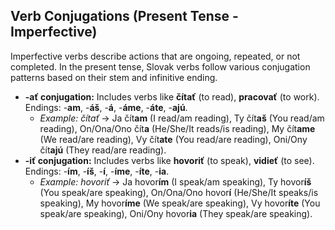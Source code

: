## Verb Conjugations (Present Tense - Imperfective)

Imperfective verbs describe actions that are ongoing, repeated, or not completed. In the present tense, Slovak verbs follow various conjugation patterns based on their stem and infinitive ending.

* **-ať conjugation:** Includes verbs like **čítať** (to read), **pracovať** (to work). Endings: -**am**, -**áš**, -**á**, -**áme**, -**áte**, -**ajú**.
    * *Example: čítať* -> Ja čít**am** (I read/am reading), Ty čít**aš** (You read/am reading), On/Ona/Ono čít**a** (He/She/It reads/is reading), My čít**ame** (We read/are reading), Vy čít**ate** (You read/are reading), Oni/Ony čít**ajú** (They read/are reading).
* **-iť conjugation:** Includes verbs like **hovoriť** (to speak), **vidieť** (to see). Endings: -**ím**, -**íš**, -**í**, -**íme**, -**íte**, -**ia**.
    * *Example: hovoriť* -> Ja hovor**ím** (I speak/am speaking), Ty hovor**íš** (You speak/are speaking), On/Ona/Ono hovor**í** (He/She/It speaks/is speaking), My hovor**íme** (We speak/are speaking), Vy hovor**íte** (You speak/are speaking), Oni/Ony hovor**ia** (They speak/are speaking).